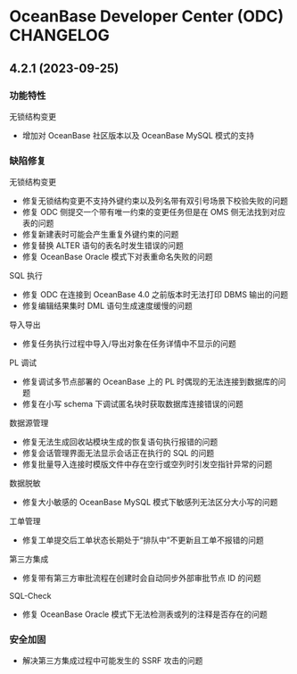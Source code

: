 # OceanBase Developer Center (ODC) CHANGELOG

## 4.2.1 (2023-09-25)

### 功能特性

无锁结构变更

- 增加对 OceanBase 社区版本以及 OceanBase MySQL 模式的支持

### 缺陷修复

无锁结构变更

- 修复无锁结构变更不支持外键约束以及列名带有双引号场景下校验失败的问题
- 修复 ODC 侧提交一个带有唯一约束的变更任务但是在 OMS 侧无法找到对应表的问题
- 修复新建表时可能会产生重复外键约束的问题
- 修复替换 ALTER 语句的表名时发生错误的问题
- 修复 OceanBase Oracle 模式下对表重命名失败的问题

SQL 执行

- 修复 ODC 在连接到 OceanBase 4.0 之前版本时无法打印 DBMS 输出的问题
- 修复编辑结果集时 DML 语句生成速度缓慢的问题

导入导出

- 修复任务执行过程中导入/导出对象在任务详情中不显示的问题

PL 调试

- 修复调试多节点部署的 OceanBase 上的 PL 时偶现的无法连接到数据库的问题
- 修复在小写 schema 下调试匿名块时获取数据库连接错误的问题

数据源管理

- 修复无法生成回收站模块生成的恢复语句执行报错的问题
- 修复会话管理界面无法显示会话正在执行的 SQL 的问题
- 修复批量导入连接时模版文件中存在空行或空列时引发空指针异常的问题

数据脱敏

- 修复大小敏感的 OceanBase MySQL 模式下敏感列无法区分大小写的问题

工单管理

- 修复工单提交后工单状态长期处于“排队中”不更新且工单不报错的问题

第三方集成

- 修复带有第三方审批流程在创建时会自动同步外部审批节点 ID 的问题

SQL-Check

- 修复 OceanBase Oracle 模式下无法检测表或列的注释是否存在的问题


### 安全加固

- 解决第三方集成过程中可能发生的 SSRF 攻击的问题

